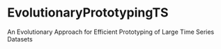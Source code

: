 # EvolutionaryPrototypingTS
An Evolutionary Approach for Efficient Prototyping of Large Time Series Datasets
